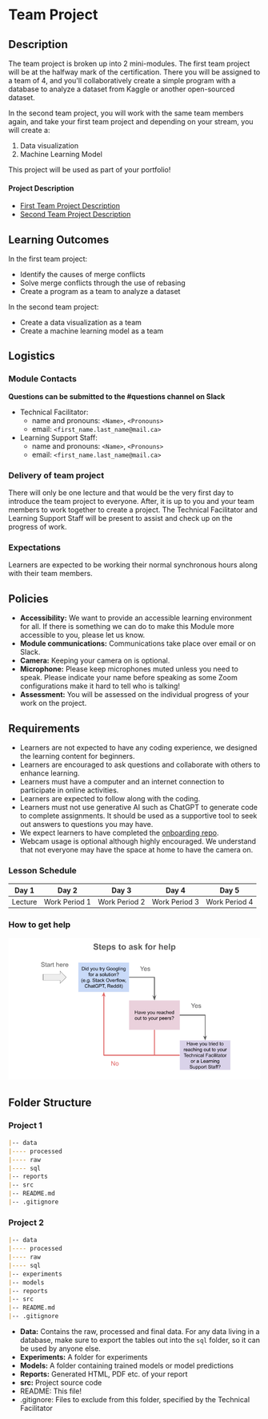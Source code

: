 # Team Project

## Description
The team project is broken up into 2 mini-modules. The first team project will be at the halfway mark of the certification. There you will be assigned to a team of 4, and you'll collaboratively create a simple program with a database to analyze a dataset from Kaggle or another open-sourced dataset.

In the second team project, you will work with the same team members again, and take your first team project and depending on your stream, you will create a:

1. Data visualization
2. Machine Learning Model

This project will be used as part of your portfolio!

#### Project Description

* [First Team Project Description](./team-project-1.md)
* [Second Team Project Description](./team-project-2.md)

## Learning Outcomes
In the first team project:
* Identify the causes of merge conflicts
* Solve merge conflicts through the use of rebasing
* Create a program as a team to analyze a dataset

In the second team project:
* Create a data visualization as a team
* Create a machine learning model as a team

## Logistics

### Module Contacts
**Questions can be submitted to the #questions channel on Slack**

* Technical Facilitator: 
  * name and pronouns: `<Name>`, `<Pronouns>` 
  * email: `<first_name.last_name@mail.ca>`
* Learning Support Staff: 
  * name and pronouns: `<Name>`, `<Pronouns>` 
  * email: `<first_name.last_name@mail.ca>`

### Delivery of team project
There will only be one lecture and that would be the very first day to introduce the team project to everyone. After, it is up to you and your team members to work together to create a project. The Technical Facilitator and Learning Support Staff will be present to assist and check up on the progress of work.
 
### Expectations
Learners are expected to be working their normal synchronous hours along with their team members.

## Policies
* **Accessibility:** We want to provide an accessible learning environment for all. If there is something we can do to make this Module more accessible to you, please let us know.
* **Module communications:** Communications take place over email or on Slack.
* **Camera:** Keeping your camera on is optional.
* **Microphone:** Please keep microphones muted unless you need to speak. Please indicate your name before speaking as some Zoom configurations make it hard to tell who is talking!
* **Assessment:** You will be assessed on the individual progress of your work on the project.
 
## Requirements
* Learners are not expected to have any coding experience, we designed the learning content for beginners.
* Learners are encouraged to ask questions and collaborate with others to enhance learning.
* Learners must have a computer and an internet connection to participate in online activities.
* Learners are expected to follow along with the coding.
* Learners must not use generative AI such as ChatGPT to generate code to complete assignments. It should be used as a supportive tool to seek out answers to questions you may have.
* We expect learners to have completed the [onboarding repo](https://github.com/UofT-DSI/Onboarding/tree/tech-onboarding-docs).
* Webcam usage is optional although highly encouraged. We understand that not everyone may have the space at home to have the camera on.

### Lesson Schedule

|Day 1|Day 2|Day 3|Day 4|Day 5|
|-----|-----|-----|-----|-----|
|Lecture|Work Period 1|Work Period 2|Work Period 3|Work Period 4|

### How to get help
![image](/steps-to-ask-for-help.png)

## Folder Structure

### Project 1
```markdown
|-- data
|---- processed
|---- raw
|---- sql
|-- reports
|-- src
|-- README.md
|-- .gitignore
```

### Project 2
```markdown
|-- data
|---- processed
|---- raw
|---- sql
|-- experiments
|-- models
|-- reports
|-- src
|-- README.md
|-- .gitignore
```

* **Data:** Contains the raw, processed and final data. For any data living in a database, make sure to export the tables out into the `sql` folder, so it can be used by anyone else.
* **Experiments:** A folder for experiments
* **Models:** A folder containing trained models or model predictions
* **Reports:** Generated HTML, PDF etc. of your report
* **src:** Project source code
* README: This file!
* .gitignore: Files to exclude from this folder, specified by the Technical Facilitator

